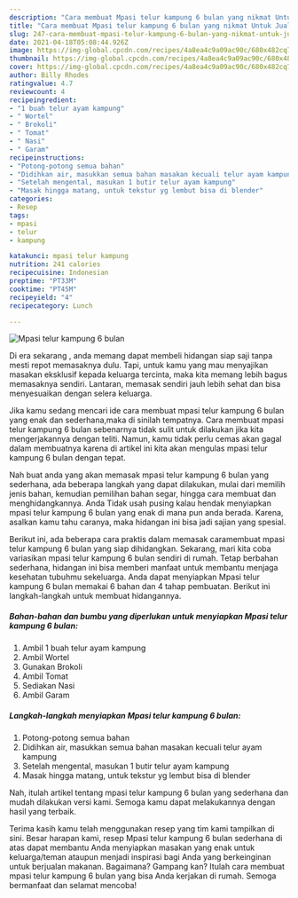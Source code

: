 ```yaml
---
description: "Cara membuat Mpasi telur kampung 6 bulan yang nikmat Untuk Jualan"
title: "Cara membuat Mpasi telur kampung 6 bulan yang nikmat Untuk Jualan"
slug: 247-cara-membuat-mpasi-telur-kampung-6-bulan-yang-nikmat-untuk-jualan
date: 2021-04-18T05:08:44.926Z
image: https://img-global.cpcdn.com/recipes/4a8ea4c9a09ac90c/680x482cq70/mpasi-telur-kampung-6-bulan-foto-resep-utama.jpg
thumbnail: https://img-global.cpcdn.com/recipes/4a8ea4c9a09ac90c/680x482cq70/mpasi-telur-kampung-6-bulan-foto-resep-utama.jpg
cover: https://img-global.cpcdn.com/recipes/4a8ea4c9a09ac90c/680x482cq70/mpasi-telur-kampung-6-bulan-foto-resep-utama.jpg
author: Billy Rhodes
ratingvalue: 4.7
reviewcount: 4
recipeingredient:
- "1 buah telur ayam kampung"
- " Wortel"
- " Brokoli"
- " Tomat"
- " Nasi"
- " Garam"
recipeinstructions:
- "Potong-potong semua bahan"
- "Didihkan air, masukkan semua bahan masakan kecuali telur ayam kampung"
- "Setelah mengental, masukan 1 butir telur ayam kampung"
- "Masak hingga matang, untuk tekstur yg lembut bisa di blender"
categories:
- Resep
tags:
- mpasi
- telur
- kampung

katakunci: mpasi telur kampung 
nutrition: 241 calories
recipecuisine: Indonesian
preptime: "PT33M"
cooktime: "PT45M"
recipeyield: "4"
recipecategory: Lunch

---
```



![Mpasi telur kampung 6 bulan](https://img-global.cpcdn.com/recipes/4a8ea4c9a09ac90c/680x482cq70/mpasi-telur-kampung-6-bulan-foto-resep-utama.jpg)

Di era  sekarang , anda memang dapat membeli hidangan siap saji tanpa mesti repot memasaknya dulu. Tapi, untuk kamu yang mau menyajikan masakan eksklusif kepada keluarga tercinta, maka kita memang lebih bagus memasaknya sendiri. Lantaran, memasak sendiri jauh lebih sehat dan bisa menyesuaikan dengan selera keluarga.

Jika kamu sedang mencari ide cara membuat mpasi telur kampung 6 bulan yang enak dan sederhana,maka di sinilah tempatnya. Cara membuat mpasi telur kampung 6 bulan  sebenarnya tidak sulit untuk dilakukan jika kita mengerjakannya dengan teliti. Namun, kamu tidak perlu cemas akan gagal dalam membuatnya 
karena di artikel ini kita akan mengulas mpasi telur kampung 6 bulan dengan tepat.  



Nah buat anda yang akan memasak mpasi telur kampung 6 bulan yang sederhana, ada beberapa langkah yang dapat dilakukan, mulai dari memilih jenis bahan, kemudian pemilihan bahan segar, hingga cara membuat dan menghidangkannya. Anda Tidak usah pusing kalau hendak menyiapkan mpasi telur kampung 6 bulan yang enak di mana pun anda berada. Karena, asalkan kamu  tahu caranya, maka hidangan ini bisa jadi sajian yang spesial.

Berikut ini, ada beberapa cara praktis  dalam memasak caramembuat mpasi telur kampung 6 bulan yang siap dihidangkan. Sekarang, mari kita coba variasikan mpasi telur kampung 6 bulan sendiri di rumah. Tetap berbahan sederhana, hidangan ini bisa memberi manfaat untuk membantu menjaga kesehatan tubuhmu sekeluarga. Anda dapat menyiapkan Mpasi telur kampung 6 bulan memakai 6 bahan dan 4 tahap pembuatan. Berikut ini langkah-langkah untuk membuat hidangannya.

<!--inarticleads1-->

##### Bahan-bahan dan bumbu yang diperlukan untuk menyiapkan Mpasi telur kampung 6 bulan:

1. Ambil 1 buah telur ayam kampung
1. Ambil  Wortel
1. Gunakan  Brokoli
1. Ambil  Tomat
1. Sediakan  Nasi
1. Ambil  Garam




<!--inarticleads2-->

##### Langkah-langkah menyiapkan Mpasi telur kampung 6 bulan:

1. Potong-potong semua bahan
1. Didihkan air, masukkan semua bahan masakan kecuali telur ayam kampung
1. Setelah mengental, masukan 1 butir telur ayam kampung
1. Masak hingga matang, untuk tekstur yg lembut bisa di blender




Nah, itulah artikel tentang  mpasi telur kampung 6 bulan  yang sederhana dan mudah dilakukan versi kami. Semoga kamu dapat melakukannya dengan hasil yang terbaik. 

Terima kasih kamu telah menggunakan resep yang tim kami tampilkan di sini. Besar harapan kami, resep  Mpasi telur kampung 6 bulan sederhana di atas dapat membantu Anda menyiapkan masakan yang enak untuk keluarga/teman ataupun menjadi inspirasi bagi Anda yang berkeinginan untuk berjualan makanan. Bagaimana? Gampang kan? Itulah cara membuat mpasi telur kampung 6 bulan yang bisa Anda kerjakan di rumah. Semoga bermanfaat dan selamat mencoba!

